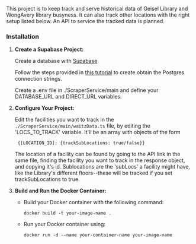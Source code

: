This project is to keep track and serve historical data of Geisel Library and WongAvery library busyness. It can also track other locations with the right setup listed below. An API to service the tracked data is planned.

### Installation
1. **Create a Supabase Project:** 
    
    Create a database with [Supabase](https://supabase.com/)

    Follow the steps provided in [this tutorial](https://supabase.com/partners/integrations/prisma) to create obtain the Postgres connection strings.

    Create a .env file in ./ScraperService/main and define your
    DATABASE_URL and DIRECT_URL variables.

2. **Configure Your Project:**

    Edit the facilities you want to track in the `./ScraperService/main/waitzData.ts` file, by editing the 'LOCS_TO_TRACK' variable. It'll be an array with objects of the form 

   ```
    {[LOCATION_ID]: {trackSubLocations: true/false}}
   ```

   The location of a facility can be found by going to the API link in the same file, finding the facility you want to track in the response object, and copying it's id. Sublocations are the 'subLocs' a facility might have, like the Library's different floors--these will be tracked if you set trackSubLocations to true.
   

3. **Build and Run the Docker Container:**
   - Build your Docker container with the following command:
     ```
     docker build -t your-image-name .
     ```
   - Run your Docker container using:
     ```
     docker run -d --name your-container-name your-image-name
     ```
